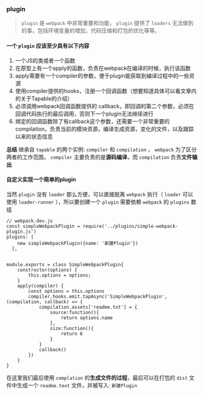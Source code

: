 ### plugin

> `plugin` 是 `webpack` 中非常重要和功能， `plugin` 提供了 `loaders` 无法做到的事，包括环境变量的增加，代码压缩和打包的优化等等。

#### 一个 `plugin` 应该至少具有以下内容

1. 一个JS的类或者一个函数
2. 在原型上有一个apply的函数，负责在webpack在编译的时候，执行该函数
3. apply需要有一个compiler的参数，便于plugin能获取到编译过程中的一些资源
4. 使用compiler提供的hooks，注册一个回调函数（想要知道具体可以看文章内的关于Tapable的介绍）
5. 必须调用webpack回调函数提供的 callback，即回调的第二个参数，必须在回调代码执行的最后调用，否则下一个plugin无法继续进行
6. 绑定的回调函数除了有callback这个参数，还需要一个非常重要的compilation，负责当前的模块资源，编译生成资源，变化的文件，以及跟踪以来的状态信息

**总结**
继承自 `tapable` 的两个实例: `compiler` 和 `compilation` ， `webpack` 为了区分两者的工作范围， `compiler` 主要负责的是**源码编译**，而 `compilation` 负责**文件输出**

#### 自定义实现一个简单的plugin

当然 `plugin` 没有 `loader` 那么方便，可以直接脱离 `webpack` 执行（ `loader` 可以使用 `loader-runner` ），所以要创建一个 `plugin` 需要依赖 `webpack` 的 `plugins` 数组

```
// webpack.dev.js
const simpleWebpackPlugin = require('../plugins/simple-webpack-plugin.js')
plugins: [
    new simpleWebpackPlugin({name: '新建Plugin'})
  ],
```

```

module.exports = class SimpleWebpackPlugin{
    constructor(options) {
        this.options = options;
    }
    apply(compiler) {
        const options = this.options
        compiler.hooks.emit.tapAsync('SimpleWebpackPlugin', (compilation, callback) => {
            compilation.assets['readme.txt'] = {
                source:function(){
                    return options.name
                },
                size:function(){
                    return 6
                }
            }
            callback()
        })
    }
}
```

在这里我们最后使用 `complation` 的**生成文件的过程**，最后可以在打包的 `dist` 文件中生成一个 `readme.text` 文件，并被写入: `新建Plugin`
